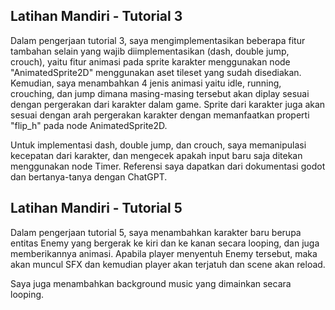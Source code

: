 ## Latihan Mandiri - Tutorial 3

Dalam pengerjaan tutorial 3, saya mengimplementasikan beberapa fitur tambahan selain yang wajib diimplementasikan (dash, double jump, crouch), 
yaitu fitur animasi pada sprite karakter menggunakan node "AnimatedSprite2D" menggunakan aset tileset yang sudah disediakan. Kemudian, saya menambahkan 4 jenis animasi
yaitu idle, running, crouching, dan jump dimana masing-masing tersebut akan diplay sesuai dengan pergerakan dari karakter dalam game. Sprite dari karakter juga akan sesuai dengan
arah pergerakan karakter dengan memanfaatkan properti "flip_h" pada node AnimatedSprite2D.

Untuk implementasi dash, double jump, dan crouch, saya memanipulasi kecepatan dari karakter, dan mengecek apakah input baru saja ditekan menggunakan node Timer. Referensi saya dapatkan dari
dokumentasi godot dan bertanya-tanya dengan ChatGPT.


## Latihan Mandiri - Tutorial 5

Dalam pengerjaan tutorial 5, saya menambahkan karakter baru berupa entitas Enemy yang bergerak ke kiri dan ke kanan secara looping, dan juga memberikannya animasi. Apabila player menyentuh
Enemy tersebut, maka akan muncul SFX dan kemudian player akan terjatuh dan scene akan reload.

Saya juga menambahkan background music yang dimainkan secara looping.
